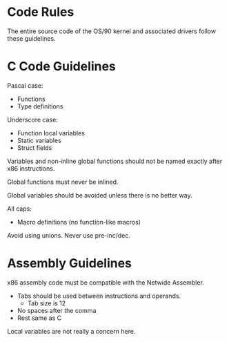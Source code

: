 # Code Rules

The entire source code of the OS/90 kernel and associated drivers follow these guidelines. 


# C Code Guidelines

Pascal case:
* Functions
* Type definitions

Underscore case:
* Function local variables
* Static variables
* Struct fields

Variables and non-inline global functions should not be named exactly after x86 instructions.

Global functions must never be inlined.

Global variables should be avoided unless there is no better way.

All caps:
* Macro definitions (no function-like macros)

Avoid using unions. Never use pre-inc/dec.

# Assembly Guidelines

x86 assembly code must be compatible with the Netwide Assembler.
* Tabs should be used between instructions and operands.
  * Tab size is 12
* No spaces after the comma
* Rest same as C

Local variables are not really a concern here.
